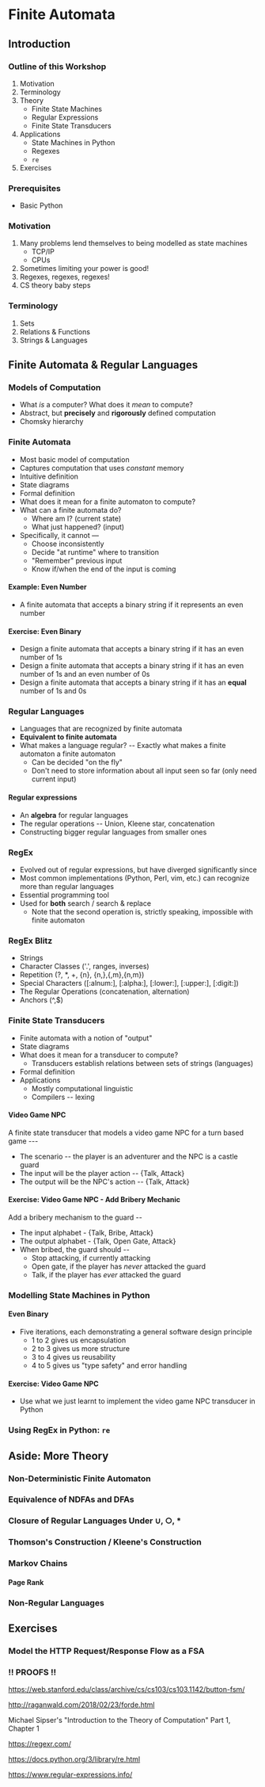 
# Finite Automata

## Introduction

### Outline of this Workshop

1. Motivation
2. Terminology
3. Theory
    - Finite State Machines
    - Regular Expressions
    - Finite State Transducers
4. Applications
    - State Machines in Python
    - Regexes
    - `re`
5. Exercises

### Prerequisites

- Basic Python

### Motivation

1. Many problems lend themselves to being modelled as state machines
    - TCP/IP
    - CPUs
2. Sometimes limiting your power is good!
3. Regexes, regexes, regexes!
4. CS theory baby steps

### Terminology

1. Sets
2. Relations & Functions
3. Strings & Languages

## Finite Automata & Regular Languages

### Models of Computation

- What *is* a computer? What does it *mean* to compute?
- Abstract, but **precisely** and **rigorously** defined computation
- Chomsky hierarchy

### Finite Automata

- Most basic model of computation
- Captures computation that uses *constant* memory
- Intuitive definition
- State diagrams
- Formal definition
- What does it mean for a finite automaton to compute?
- What can a finite automata do?
    - Where am I? (current state)
    - What just happened? (input)
- Specifically, it cannot —
    - Choose inconsistently
    - Decide "at runtime" where to transition
    - "Remember" previous input
    - Know if/when the end of the input is coming

#### Example: Even Number

- A finite automata that accepts a binary string if it represents an even number

#### Exercise: Even Binary

- Design a finite automata that accepts a binary string if it has an even number of 1s
- Design a finite automata that accepts a binary string if it has an even number of 1s and an even number of 0s
- Design a finite automata that accepts a binary string if it has an **equal** number of 1s and 0s

### Regular Languages

- Languages that are recognized by finite automata
- **Equivalent to finite automata**
- What makes a language regular? -- Exactly what makes a finite automaton a finite automaton
    - Can be decided "on the fly"
    - Don't need to store information about all input seen so far (only need current input)

#### Regular expressions

- An **algebra** for regular languages
- The regular operations -- Union, Kleene star, concatenation
- Constructing bigger regular languages from smaller ones

### RegEx

- Evolved out of regular expressions, but have diverged significantly since
- Most common implementations (Python, Perl, vim, etc.) can recognize more than regular languages
- Essential programming tool
- Used for **both** search / search & replace
	- Note that the second operation is, strictly speaking, impossible with finite automaton

### RegEx Blitz

- Strings
- Character Classes ('.', ranges, inverses)
- Repetition (?, \*, +, {n}, {n,},{,m},{n,m})
- Special Characters ([:alnum:], [:alpha:], [:lower:], [:upper:], [:digit:])
- The Regular Operations (concatenation, alternation)
- Anchors (^,$)

### Finite State Transducers

- Finite automata with a notion of "output"
- State diagrams
- What does it mean for a transducer to compute?
	- Transducers establish relations between sets of strings (languages)
- Formal definition
- Applications
	- Mostly computational linguistic
	- Compilers -- lexing

#### Video Game NPC

A finite state transducer that models a video game NPC for a turn based game ---

- The scenario -- the player is an adventurer and the NPC is a castle guard
- The input will be the player action -- {Talk, Attack}
- The output will be the NPC's action -- {Talk, Attack}

#### Exercise: Video Game NPC - Add Bribery Mechanic

Add a bribery mechanism to the guard --

- The input alphabet - {Talk, Bribe, Attack}
- The output alphabet - {Talk, Open Gate, Attack}
- When bribed, the guard should --
	- Stop attacking, if currently attacking
	- Open gate, if the player has *never* attacked the guard
	- Talk, if the player has *ever* attacked the guard

### Modelling State Machines in Python

#### Even Binary

- Five iterations, each demonstrating a general software design principle
	- 1 to 2 gives us encapsulation
	- 2 to 3 gives us more structure
	- 3 to 4 gives us reusability
	- 4 to 5 gives us "type safety" and error handling

#### Exercise: Video Game NPC

- Use what we just learnt to implement the video game NPC transducer in Python

### Using RegEx in Python: `re`

## Aside: More Theory

### Non-Deterministic Finite Automaton

### Equivalence of NDFAs and DFAs

### Closure of Regular Languages Under ∪, ○, *

### Thomson's Construction / Kleene's Construction

### Markov Chains

#### Page Rank

### Non-Regular Languages

## Exercises

### Model the HTTP Request/Response Flow as a FSA

### !! PROOFS !!

https://web.stanford.edu/class/archive/cs/cs103/cs103.1142/button-fsm/

http://raganwald.com/2018/02/23/forde.html

Michael Sipser's "Introduction to the Theory of Computation" Part 1, Chapter 1

https://regexr.com/

https://docs.python.org/3/library/re.html

https://www.regular-expressions.info/

